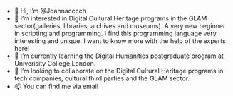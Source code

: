 - 👋 Hi, I’m @Joannacccch
- 👀 I’m interested in Digital Cultural Heritage programs in the GLAM sector(galleries, libraries, archives and museums). A very new beginner in scripting and programming. I find this programming language very interesting and unique. I want to know more with the help of the experts here!
- 🌱 I’m currently learning the Digital Humanities postgraduate program at Univerisity College London.
- 💞️ I’m looking to collaborate on the Digital Cultural Heritage programs in tech companies, cultural third parties and the GLAM sector.
- 📫 You can find me via email

<!---
Joannacccch/Joannacccch is a ✨ special ✨ repository because its `README.md` (this file) appears on your GitHub profile.
You can click the Preview link to take a look at your changes.
--->
